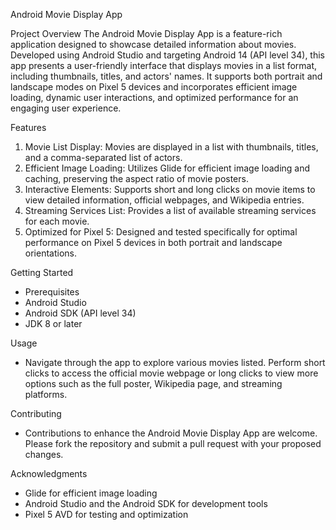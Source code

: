Android Movie Display App


Project Overview
The Android Movie Display App is a feature-rich application designed to showcase detailed information about movies. Developed using Android Studio and targeting Android 14 (API level 34), this app presents a user-friendly interface that displays movies in a list format, including thumbnails, titles, and actors' names. It supports both portrait and landscape modes on Pixel 5 devices and incorporates efficient image loading, dynamic user interactions, and optimized performance for an engaging user experience.


Features
1.  Movie List Display: Movies are displayed in a list with thumbnails, titles, and a comma-separated list of actors.
2.  Efficient Image Loading: Utilizes Glide for efficient image loading and caching, preserving the aspect ratio of movie posters.
3.  Interactive Elements: Supports short and long clicks on movie items to view detailed information, official webpages, and Wikipedia entries.
4.  Streaming Services List: Provides a list of available streaming services for each movie.
5.  Optimized for Pixel 5: Designed and tested specifically for optimal performance on Pixel 5 devices in both portrait and landscape orientations.


Getting Started
-  Prerequisites
-  Android Studio
-  Android SDK (API level 34)
-  JDK 8 or later


Usage
-  Navigate through the app to explore various movies listed. Perform short clicks to access the official movie webpage or long clicks to view more options such as the full poster, Wikipedia page, and streaming platforms.


Contributing
-  Contributions to enhance the Android Movie Display App are welcome. Please fork the repository and submit a pull request with your proposed changes.


Acknowledgments
-  Glide for efficient image loading
-  Android Studio and the Android SDK for development tools
-  Pixel 5 AVD for testing and optimization
